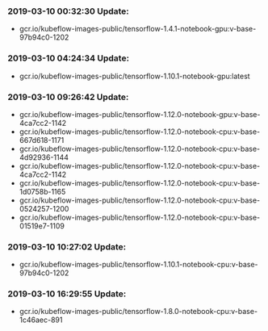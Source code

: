 ### 2019-03-10 00:32:30 Update:

- gcr.io/kubeflow-images-public/tensorflow-1.4.1-notebook-gpu:v-base-97b94c0-1202
### 2019-03-10 04:24:34 Update:

- gcr.io/kubeflow-images-public/tensorflow-1.10.1-notebook-gpu:latest
### 2019-03-10 09:26:42 Update:

- gcr.io/kubeflow-images-public/tensorflow-1.12.0-notebook-gpu:v-base-4ca7cc2-1142
- gcr.io/kubeflow-images-public/tensorflow-1.12.0-notebook-cpu:v-base-667d618-1171
- gcr.io/kubeflow-images-public/tensorflow-1.12.0-notebook-cpu:v-base-4d92936-1144
- gcr.io/kubeflow-images-public/tensorflow-1.12.0-notebook-cpu:v-base-4ca7cc2-1142
- gcr.io/kubeflow-images-public/tensorflow-1.12.0-notebook-cpu:v-base-1d0758b-1165
- gcr.io/kubeflow-images-public/tensorflow-1.12.0-notebook-cpu:v-base-0524257-1200
- gcr.io/kubeflow-images-public/tensorflow-1.12.0-notebook-cpu:v-base-01519e7-1109
### 2019-03-10 10:27:02 Update:

- gcr.io/kubeflow-images-public/tensorflow-1.10.1-notebook-cpu:v-base-97b94c0-1202
### 2019-03-10 16:29:55 Update:

- gcr.io/kubeflow-images-public/tensorflow-1.8.0-notebook-cpu:v-base-1c46aec-891
